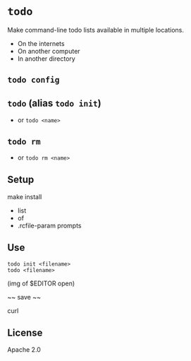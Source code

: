
`todo`
=========

Make command-line todo lists available in multiple locations.

- On the internets
- On another computer
- In another directory

`todo config`
-----------

`todo` (alias `todo init`)
---------

- or `todo <name>`

`todo rm`
----------

- or `todo rm <name>`



Setup
-----------

make install
  - list
  - of
  - .rcfile-param prompts

Use
--------

    todo init <filename>
    todo <filename>

(img of $EDITOR open)

~~ save ~~

curl

License
-------------

Apache 2.0
